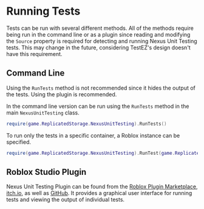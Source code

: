 # Running Tests
Tests can be run with several different methods.
All of the methods require being run in the command
line or as a plugin since reading and modifying the
`Source` property is required for detecting and running
Nexus Unit Testing tests. This may change in the future,
considering TestEZ's design doesn't have this requirement.

## Command Line
Using the `RunTests` method is not recommended since
it hides the output of the tests. Using the plugin
is recommended.
    
In the command line version can be run using the `RunTests`
method in the main `NexusUnitTesting` class.
```lua
require(game.ReplicatedStorage.NexusUnitTesting).RunTests()
```

To run only the tests in a specific container, a Roblox
instance can be specified.
```lua
require(game.ReplicatedStorage.NexusUnitTesting).RunTest(game.ReplicatedStorage.NexusUnitTestingTests)
```

## Roblox Studio Plugin
Nexus Unit Testing Plugin can be found from the
[Roblox Plugin Marketplace](https://www.roblox.com/library/11039022908/Nexus-Unit-Testing-Plugin),
[itch.io](https://thenexusavenger.itch.io/nexus-unit-testing-plugin),
as well as [GitHub](https://github.com/TheNexusAvenger/Nexus-Unit-Testing-Plugin).
It provides a graphical user interface for running
tests and viewing the output of individual tests.
